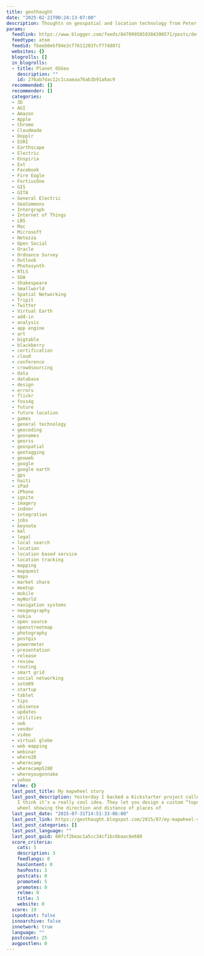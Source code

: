 ```yaml
---
title: geothought
date: "2025-02-21T00:24:13-07:00"
description: Thoughts on geospatial and location technology from Peter Batty
params:
  feedlink: https://www.blogger.com/feeds/8470995059384390571/posts/default
  feedtype: atom
  feedid: fbeeb0ebf94e3cf7611203fcf77dd072
  websites: {}
  blogrolls: []
  in_blogrolls:
  - title: Planet OSGeo
    description: ""
    id: 276ab7dac12c1caaeaa76ab3b91a8ac9
  recommended: []
  recommender: []
  categories:
  - 3D
  - AGI
  - Amazon
  - Apple
  - Chrome
  - Cloudmade
  - Dopplr
  - ESRI
  - Earthscape
  - Electric
  - Enspiria
  - Ext
  - Facebook
  - Fire Eagle
  - FortiusOne
  - GIS
  - GITA
  - General Electric
  - GeoCommons
  - Intergraph
  - Internet of Things
  - LBS
  - Mac
  - Microsoft
  - Netezza
  - Open Social
  - Oracle
  - Ordnance Survey
  - Outlook
  - Photosynth
  - RTLS
  - SOA
  - Shakespeare
  - Smallworld
  - Spatial Networking
  - Tripit
  - Twitter
  - Virtual Earth
  - add-in
  - analysis
  - app engine
  - art
  - bigtable
  - blackberry
  - certification
  - cloud
  - conference
  - crowdsourcing
  - data
  - database
  - design
  - errors
  - flickr
  - foss4g
  - future
  - future location
  - games
  - general technology
  - geocoding
  - geonames
  - georss
  - geospatial
  - geotagging
  - geoweb
  - google
  - google earth
  - gps
  - haiti
  - iPad
  - iPhone
  - ignite
  - imagery
  - indoor
  - integration
  - jobs
  - keynote
  - kml
  - legal
  - local search
  - location
  - location based service
  - location tracking
  - mapping
  - mapquest
  - maps
  - market share
  - meetup
  - mobile
  - myWorld
  - navigation systems
  - neogeography
  - nokia
  - open source
  - openstreetmap
  - photography
  - postgis
  - powermeter
  - presentation
  - release
  - review
  - routing
  - smart grid
  - social networking
  - sotm09
  - startup
  - tablet
  - tips
  - ubisense
  - updates
  - utilities
  - uwb
  - vendor
  - video
  - virtual globe
  - web mapping
  - webinar
  - where20
  - wherecamp
  - wherecamp5280
  - whereyougonnabe
  - yahoo
  relme: {}
  last_post_title: My mapwheel story
  last_post_description: Yesterday I backed a Kickstarter project called Mapwheel,
    I think it’s a really cool idea. They let you design a custom “toposcope” or map
    wheel showing the direction and distance of places of
  last_post_date: "2015-07-31T14:51:33-06:00"
  last_post_link: https://geothought.blogspot.com/2015/07/my-mapwheel-story.html
  last_post_categories: []
  last_post_language: ""
  last_post_guid: 60fcf2beac1a5cc34cf1bc6baac8e680
  score_criteria:
    cats: 5
    description: 3
    feedlangs: 0
    hasContent: 0
    hasPosts: 3
    postcats: 0
    promoted: 5
    promotes: 0
    relme: 0
    title: 3
    website: 0
  score: 19
  ispodcast: false
  isnoarchive: false
  innetwork: true
  language: ""
  postcount: 25
  avgpostlen: 0
---
```

